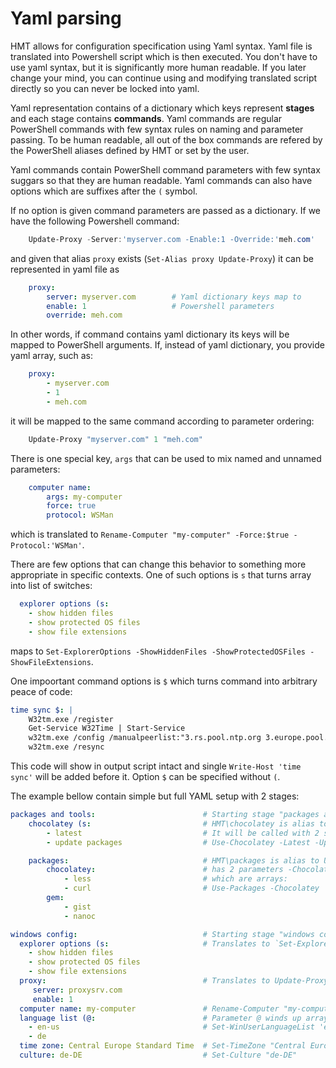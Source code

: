 # Yaml parsing

HMT allows for configuration specification using Yaml syntax. Yaml file is translated into Powershell script which is then executed. You don't have to use yaml syntax, but it is significantly more human readable. If you later change your mind, you can continue using and modifying translated script directly so you can never be locked into yaml.

Yaml representation contains of a dictionary which keys represent **stages** and each stage contains **commands**. Yaml commands are regular PowerShell commands with few syntax rules on naming and parameter passing. To be human readable, all out of the box commands are refered by the PowerShell aliases defined by HMT or set by the user.

Yaml commands contain PowerShell command parameters with few syntax suggars so that they are human readable. Yaml commands can also have options which are suffixes after the `(` symbol. 

If no option is given command parameters are passed as a dictionary. If we have the following Powershell command:

```powershell
    Update-Proxy -Server:'myserver.com -Enable:1 -Override:'meh.com'
```
and given that alias `proxy` exists (`Set-Alias proxy Update-Proxy`) it can be represented in yaml file as

```yaml
    proxy:
        server: myserver.com        # Yaml dictionary keys map to
        enable: 1                   # Powershell parameters
        override: meh.com
```

In other words, if command contains yaml dictionary its keys will be mapped to PowerShell arguments. If, instead of yaml dictionary, you provide yaml array, such as:

```yaml
    proxy:
        - myserver.com     
        - 1
        - meh.com
```
it will be mapped to the same command according to parameter ordering:

```powershell
    Update-Proxy "myserver.com" 1 "meh.com"
```

There is one special key, `args` that can be used to mix named and unnamed parameters:

```yaml
    computer name:
        args: my-computer
        force: true
        protocol: WSMan
```
which is translated to `Rename-Computer "my-computer" -Force:$true -Protocol:'WSMan'`.

There are few options that can change this behavior to something more appropriate in specific contexts. One of such options is `s` that turns array into list of switches:

```yaml
  explorer options (s:
    - show hidden files
    - show protected OS files
    - show file extensions
```
maps to `Set-ExplorerOptions -ShowHiddenFiles -ShowProtectedOSFiles -ShowFileExtensions`. 

One impoortant command options is `$` which turns command into arbitrary peace of code:

```yaml
time sync $: |
    W32tm.exe /register
    Get-Service W32Time | Start-Service
    w32tm.exe /config /manualpeerlist:"3.rs.pool.ntp.org 3.europe.pool.ntp.org" /syncfromflags:manual /update
    w32tm.exe /resync
```
This code will show in output script intact and single `Write-Host 'time sync'` will be added before it. 
Option `$` can be specified without `(`.

The example bellow contain simple but full YAML setup with 2 stages:

```yaml
packages and tools:                        # Starting stage "packages and tools"
    chocolatey (s:                         # HMT\chocolatey is alias to Use-Chocolatey
        - latest                           # It will be called with 2 switch parameters
        - update packages                  # Use-Chocolatey -Latest -UpdatePackages

    packages:                              # HMT\packages is alias to Use-Packages and it
        chocolatey:                        # has 2 parameters -Chocolatey and -Gem
            - less                         # which are arrays:
            - curl                         # Use-Packages -Chocolatey 'less','curl' -Gem 'gist','nanoc'
        gem:
            - gist
            - nanoc

windows config:                            # Starting stage "windows config"
  explorer options (s:                     # Translates to `Set-ExplorerOptions` with switches
    - show hidden files
    - show protected OS files
    - show file extensions
  proxy:                                   # Translates to Update-Proxy -Server proxysrv.com -Enalbe 1
     server: proxysrv.com
     enable: 1
  computer name: my-computer               # Rename-Computer "my-computer"
  language list (@:                        # Parameter @ winds up array to first argumente so this is
    - en-us                                # Set-WinUserLanguageList 'enu-us','de'
    - de
  time zone: Central Europe Standard Time  # Set-TimeZone "Central Europe Standard Time"
  culture: de-DE                           # Set-Culture "de-DE"
```